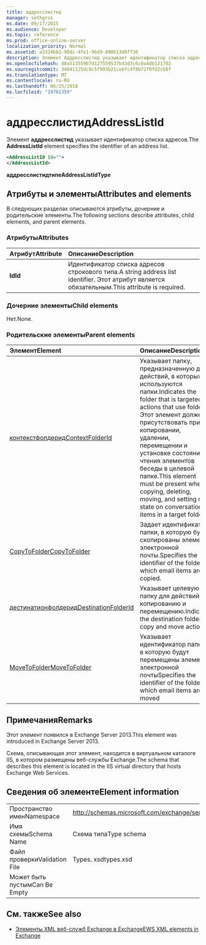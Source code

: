 ```yaml
---
title: аддресслистид
manager: sethgros
ms.date: 09/17/2015
ms.audience: Developer
ms.topic: reference
ms.prod: office-online-server
localization_priority: Normal
ms.assetid: a3334bb2-90dc-4fe1-96d9-890b13d9ff30
description: Элемент Аддресслистид указывает идентификатор списка адресов.
ms.openlocfilehash: d8a513559b7d127559537b43d7c6c0a4db121702
ms.sourcegitcommit: 34041125dc8c5f993b21cebfc4f8b72f0fd2cb6f
ms.translationtype: MT
ms.contentlocale: ru-RU
ms.lasthandoff: 06/25/2018
ms.locfileid: "19761359"
---
```

# <a name="addresslistid"></a><span data-ttu-id="b1ab3-103">аддресслистид</span><span class="sxs-lookup"><span data-stu-id="b1ab3-103">AddressListId</span></span>

<span data-ttu-id="b1ab3-104">Элемент **аддресслистид** указывает идентификатор списка адресов.</span><span class="sxs-lookup"><span data-stu-id="b1ab3-104">The **AddressListId** element specifies the identifier of an address list.</span></span> 
  
```XML
<AddressListId Id="">
</AddressListId>
```

 <span data-ttu-id="b1ab3-105">**аддресслистидтипе**</span><span class="sxs-lookup"><span data-stu-id="b1ab3-105">**AddressListIdType**</span></span>
## <a name="attributes-and-elements"></a><span data-ttu-id="b1ab3-106">Атрибуты и элементы</span><span class="sxs-lookup"><span data-stu-id="b1ab3-106">Attributes and elements</span></span>

<span data-ttu-id="b1ab3-107">В следующих разделах описываются атрибуты, дочерние и родительские элементы.</span><span class="sxs-lookup"><span data-stu-id="b1ab3-107">The following sections describe attributes, child elements, and parent elements.</span></span>
  
### <a name="attributes"></a><span data-ttu-id="b1ab3-108">Атрибуты</span><span class="sxs-lookup"><span data-stu-id="b1ab3-108">Attributes</span></span>

|<span data-ttu-id="b1ab3-109">**Атрибут**</span><span class="sxs-lookup"><span data-stu-id="b1ab3-109">**Attribute**</span></span>|<span data-ttu-id="b1ab3-110">**Описание**</span><span class="sxs-lookup"><span data-stu-id="b1ab3-110">**Description**</span></span>|
|:-----|:-----|
|<span data-ttu-id="b1ab3-111">**Id**</span><span class="sxs-lookup"><span data-stu-id="b1ab3-111">**Id**</span></span> <br/> |<span data-ttu-id="b1ab3-112">Идентификатор списка адресов строкового типа.</span><span class="sxs-lookup"><span data-stu-id="b1ab3-112">A string address list identifier.</span></span> <span data-ttu-id="b1ab3-113">Этот атрибут является обязательным.</span><span class="sxs-lookup"><span data-stu-id="b1ab3-113">This attribute is required.</span></span>  <br/> |
   
### <a name="child-elements"></a><span data-ttu-id="b1ab3-114">Дочерние элементы</span><span class="sxs-lookup"><span data-stu-id="b1ab3-114">Child elements</span></span>

<span data-ttu-id="b1ab3-115">Нет.</span><span class="sxs-lookup"><span data-stu-id="b1ab3-115">None.</span></span>
  
### <a name="parent-elements"></a><span data-ttu-id="b1ab3-116">Родительские элементы</span><span class="sxs-lookup"><span data-stu-id="b1ab3-116">Parent elements</span></span>

|<span data-ttu-id="b1ab3-117">**Элемент**</span><span class="sxs-lookup"><span data-stu-id="b1ab3-117">**Element**</span></span>|<span data-ttu-id="b1ab3-118">**Описание**</span><span class="sxs-lookup"><span data-stu-id="b1ab3-118">**Description**</span></span>|
|:-----|:-----|
|[<span data-ttu-id="b1ab3-119">контекстфолдерид</span><span class="sxs-lookup"><span data-stu-id="b1ab3-119">ContextFolderId</span></span>](contextfolderid.md) <br/> |<span data-ttu-id="b1ab3-120">Указывает папку, предназначенную для действий, в которых используются папки.</span><span class="sxs-lookup"><span data-stu-id="b1ab3-120">Indicates the folder that is targeted for actions that use folders.</span></span> <span data-ttu-id="b1ab3-121">Этот элемент должен присутствовать при копировании, удалении, перемещении и установке состояния чтения элементов беседы в целевой папке.</span><span class="sxs-lookup"><span data-stu-id="b1ab3-121">This element must be present when copying, deleting, moving, and setting read state on conversation items in a target folder.</span></span>  <br/> |
|[<span data-ttu-id="b1ab3-122">CopyToFolder</span><span class="sxs-lookup"><span data-stu-id="b1ab3-122">CopyToFolder</span></span>](copytofolder.md) <br/> |<span data-ttu-id="b1ab3-123">Задает идентификатор папки, в которую будут скопированы элементы электронной почты.</span><span class="sxs-lookup"><span data-stu-id="b1ab3-123">Specifies the identifier of the folder to which email items are copied.</span></span>  <br/> |
|[<span data-ttu-id="b1ab3-124">дестинатионфолдерид</span><span class="sxs-lookup"><span data-stu-id="b1ab3-124">DestinationFolderId</span></span>](destinationfolderid.md) <br/> |<span data-ttu-id="b1ab3-125">Указывает целевую папку для действий по копированию и перемещению.</span><span class="sxs-lookup"><span data-stu-id="b1ab3-125">Indicates the destination folder for copy and move actions.</span></span>  <br/> |
|[<span data-ttu-id="b1ab3-126">MoveToFolder</span><span class="sxs-lookup"><span data-stu-id="b1ab3-126">MoveToFolder</span></span>](movetofolder.md) <br/> |<span data-ttu-id="b1ab3-127">Указывает идентификатор папки, в которую будут перемещены элементы электронной почты</span><span class="sxs-lookup"><span data-stu-id="b1ab3-127">Specifies the identifier of the folder to which email items are moved</span></span>  <br/> |
   
## <a name="remarks"></a><span data-ttu-id="b1ab3-128">Примечания</span><span class="sxs-lookup"><span data-stu-id="b1ab3-128">Remarks</span></span>

<span data-ttu-id="b1ab3-129">Этот элемент появился в Exchange Server 2013.</span><span class="sxs-lookup"><span data-stu-id="b1ab3-129">This element was introduced in Exchange Server 2013.</span></span>
  
<span data-ttu-id="b1ab3-130">Схема, описывающая этот элемент, находится в виртуальном каталоге IIS, в котором размещены веб-службы Exchange.</span><span class="sxs-lookup"><span data-stu-id="b1ab3-130">The schema that describes this element is located in the IIS virtual directory that hosts Exchange Web Services.</span></span>
  
## <a name="element-information"></a><span data-ttu-id="b1ab3-131">Сведения об элементе</span><span class="sxs-lookup"><span data-stu-id="b1ab3-131">Element information</span></span>

|||
|:-----|:-----|
|<span data-ttu-id="b1ab3-132">Пространство имен</span><span class="sxs-lookup"><span data-stu-id="b1ab3-132">Namespace</span></span>  <br/> |http://schemas.microsoft.com/exchange/services/2006/types  <br/> |
|<span data-ttu-id="b1ab3-133">Имя схемы</span><span class="sxs-lookup"><span data-stu-id="b1ab3-133">Schema Name</span></span>  <br/> |<span data-ttu-id="b1ab3-134">Схема типа</span><span class="sxs-lookup"><span data-stu-id="b1ab3-134">Type schema</span></span>  <br/> |
|<span data-ttu-id="b1ab3-135">Файл проверки</span><span class="sxs-lookup"><span data-stu-id="b1ab3-135">Validation File</span></span>  <br/> |<span data-ttu-id="b1ab3-136">Types. xsd</span><span class="sxs-lookup"><span data-stu-id="b1ab3-136">types.xsd</span></span>  <br/> |
|<span data-ttu-id="b1ab3-137">Может быть пустым</span><span class="sxs-lookup"><span data-stu-id="b1ab3-137">Can Be Empty</span></span>  <br/> ||
   
## <a name="see-also"></a><span data-ttu-id="b1ab3-138">См. также</span><span class="sxs-lookup"><span data-stu-id="b1ab3-138">See also</span></span>

- [<span data-ttu-id="b1ab3-139">Элементы XML веб-служб Exchange в Exchange</span><span class="sxs-lookup"><span data-stu-id="b1ab3-139">EWS XML elements in Exchange</span></span>](ews-xml-elements-in-exchange.md)

